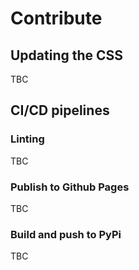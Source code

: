 # Contribute

## Updating the CSS

TBC

## CI/CD pipelines

### Linting

TBC

### Publish to Github Pages

TBC

### Build and push to PyPi

TBC